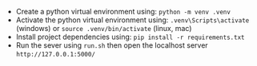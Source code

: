 - Create a python virtual environment using: `python -m venv .venv`
- Activate the python virtual environment using: `.venv\Scripts\activate` (windows) or `source .venv/bin/activate` (linux, mac)
- Install project dependencies using: `pip install -r requirements.txt`
- Run the sever using `run.sh` then open the localhost server `http://127.0.0.1:5000/`
